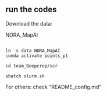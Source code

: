## run the codes


Download the data:

NORA_MapAI 

```angular2html

ln -s data NORA_MapAI 
conda activate points_pt

cd team_Deepcrop/scr

sbatch slurm.sh
```


For others: check "README_config.md"




